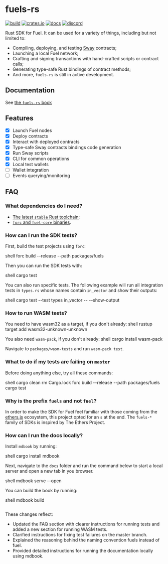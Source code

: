 

# fuels-rs

[![build](https://github.com/FuelLabs/fuels-rs/actions/workflows/ci.yml/badge.svg)](https://github.com/FuelLabs/fuels-rs/actions/workflows/ci.yml)
[![crates.io](https://img.shields.io/crates/v/fuels?label=latest)](https://crates.io/crates/fuels)
[![docs](https://docs.rs/fuels/badge.svg)](https://docs.rs/fuels)
[![discord](https://img.shields.io/badge/chat%20on-discord-orange?&logo=discord&logoColor=ffffff&color=7389D8&labelColor=6A7EC2)](https://discord.gg/xfpK4Pe)

Rust SDK for Fuel. It can be used for a variety of things, including but not limited to:

- Compiling, deploying, and testing [Sway](https://github.com/FuelLabs/sway) contracts;
- Launching a local Fuel network;
- Crafting and signing transactions with hand-crafted scripts or contract calls;
- Generating type-safe Rust bindings of contract methods;
- And more, `fuels-rs` is still in active development.

## Documentation

See [the `fuels-rs` book](https://fuellabs.github.io/fuels-rs/latest/)

## Features

- [x] Launch Fuel nodes
- [x] Deploy contracts
- [x] Interact with deployed contracts
- [x] Type-safe Sway contracts bindings code generation
- [x] Run Sway scripts
- [x] CLI for common operations
- [x] Local test wallets
- [ ] Wallet integration
- [ ] Events querying/monitoring

## FAQ

### What dependencies do I need?

- [The latest `stable` Rust toolchain](https://docs.fuel.network/guides/installation/#installing-rust);
- [`forc` and `fuel-core` binaries](https://docs.fuel.network/guides/installation/#installing-the-fuel-toolchain-using-fuelup).

### How can I run the SDK tests?

First, build the test projects using `forc`:

shell
forc build --release --path packages/fuels


Then you can run the SDK tests with:

shell
cargo test


You can also run specific tests. The following example will run all integration tests in `types.rs` whose names contain `in_vector` and show their outputs:

shell
cargo test --test types in_vector -- --show-output


### How to run WASM tests?

You need to have wasm32 as a target, if you don't already:
shell
 rustup target add wasm32-unknown-unknown

You also need `wasm-pack`, if you don't already:
shell
cargo install wasm-pack


Navigate to `packages/wasm-tests` and run `wasm-pack test`.

### What to do if my tests are failing on `master`

Before doing anything else, try all these commands:

shell
cargo clean
rm Cargo.lock
forc build --release --path packages/fuels
cargo test


### Why is the prefix `fuels` and not `fuel`?

In order to make the SDK for Fuel feel familiar with those coming from the [ethers.js](https://github.com/ethers-io/ethers.js) ecosystem, this project opted for an `s` at the end. The `fuels-*` family of SDKs is inspired by The Ethers Project.

### How can I run the docs locally?

Install `mdbook` by running:

shell
cargo install mdbook


Next, navigate to the `docs` folder and run the command below to start a local server and open a new tab in you browser.

shell
mdbook serve --open


You can build the book by running:

shell
mdbook build
```
``` 
These changes reflect:

- Updated the FAQ section with clearer instructions for running tests and added a new section for running WASM tests.
- Clarified instructions for fixing test failures on the master branch.
- Explained the reasoning behind the naming convention fuels instead of fuel.
- Provided detailed instructions for running the documentation locally using mdbook.
